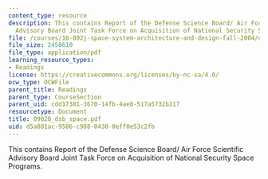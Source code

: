 ```yaml
---
content_type: resource
description: This contains Report of the Defense Science Board/ Air Force Scientific
  Advisory Board Joint Task Force on Acquisition of National Security Space Programs.
file: /courses/16-892j-space-system-architecture-and-design-fall-2004/d5a881ac9506c98804300eff0e53c2fb_09020_dsb_space.pdf
file_size: 2458610
file_type: application/pdf
learning_resource_types:
- Readings
license: https://creativecommons.org/licenses/by-nc-sa/4.0/
ocw_type: OCWFile
parent_title: Readings
parent_type: CourseSection
parent_uid: cdd17381-3670-14fb-4ae8-517a5732b217
resourcetype: Document
title: 09020_dsb_space.pdf
uid: d5a881ac-9506-c988-0430-0eff0e53c2fb
---
```

This contains Report of the Defense Science Board/ Air Force Scientific Advisory Board Joint Task Force on Acquisition of National Security Space Programs.